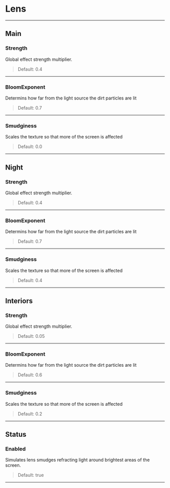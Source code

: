 # Lens

---

## Main

### Strength

Global effect strength multiplier.

>Default: 0.4

---

### BloomExponent

Determins how far from the light source the dirt particles are lit

>Default: 0.7

---

### Smudginess

Scales the texture so that more of the screen is affected

>Default: 0.0

---

## Night

### Strength

Global effect strength multiplier.

>Default: 0.4

---

### BloomExponent

Determins how far from the light source the dirt particles are lit

>Default: 0.7

---

### Smudginess

Scales the texture so that more of the screen is affected

>Default: 0.4

---

## Interiors

### Strength

Global effect strength multiplier.

>Default: 0.05

---

### BloomExponent

Determins how far from the light source the dirt particles are lit

>Default: 0.6

---

### Smudginess

Scales the texture so that more of the screen is affected

>Default: 0.2

---

## Status

### Enabled

Simulates lens smudges refracting light around brightest areas of the screen.

>Default: true

---
